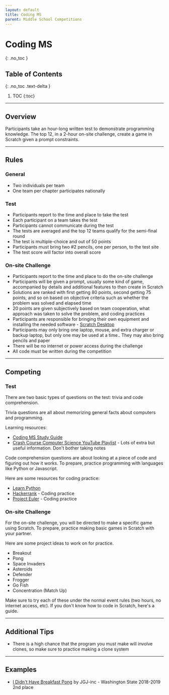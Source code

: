 ```yaml
---
layout: default
title: Coding MS
parent: Middle School Competitions
---
```


# Coding MS
{: .no_toc }

## Table of Contents
{: .no_toc .text-delta }

1. TOC
{:toc}

---

## Overview

Participants take an hour-long written test to demonstrate programming knowledge. The top 12, in a 2-hour on-site challenge, create a game in Scratch given a prompt constraints.

---

## Rules

### General

- Two individuals per team
- One team per chapter participates nationally

### Test

- Participants report to the time and place to take the test
- Each participant on a team takes the test
- Participants cannot communicate during the test
- The tests are averaged and the top 12 teams qualify for the semi-final round
- The test is multiple-choice and out of 50 points
- Participants must bring two #2 pencils, one per person, to the test site
- The test score will factor into overall score

### On-site Challenge

- Participants report to the time and place to do the on-site challenge
- Participants will be given a prompt, usually some kind of game, accompanied by details and additional features to then create in Scratch
- Solutions are ranked with first getting 80 points, second getting 75 points, and so on based on objective criteria such as whether the problem was solved and elapsed time
- 20 points are given subjectively based on team cooperation, what approach was taken to solve the problem, and coding practices
- Participants are responsible for bringing their own equipment and installing the needed software - [Scratch Desktop](https://scratch.mit.edu/download)
- Participants may only bring one laptop, mouse, and extra charger or backup laptop, but only one may be used at a time.. They may also bring pencils and paper
- There will be no internet or power access during the challenge
- All code must be written during the competition

---

## Competing

### Test

There are two basic types of questions on the test: trivia and code comprehension.

Trivia questions are all about memorizing general facts about computers and programming.

Learning resources:

- [Coding MS Study Guide](https://j-nac.github.io/TSA-Reference/guides/coding-ms-study-guide.html)
- [Crash Course Computer Science YouTube Playlist](https://www.youtube.com/watch?v=tpIctyqH29Q&list=PL8dPuuaLjXtNlUrzyH5r6jN9ulIgZBpdo) - Lots of extra but useful information. Don't bother taking notes

Code comprehension questions are about looking at a piece of code and figuring out how it works. To prepare, practice programming with languages like Python or Javascript.

Here are some resources for coding practice:

- [Learn Python](https://www.learnpython.org/)
- [Hackerrank](https://www.hackerrank.com/) - Coding practice
- [Project Euler](https://projecteuler.net/) - Coding practice

### On-site Challenge

For the on-site challenge, you will be directed to make a specific game using Scratch. To prepare, practice making basic games in Scratch with your partner.

Here are some project ideas to work on for practice.

- Breakout
- Pong
- Space Invaders
- Asteroids
- Defender
- Frogger
- Go Fish
- Concentration (Match Up)

Make sure to try each of these under the normal event rules (two hours, no internet access, etc). If you don't know how to code in Scratch, here's a guide.

---

## Additional Tips

- There is a high chance that the program you must make will involve clones, so make sure to practice making a clone system

---

## Examples

- [I Didn't Have Breakfast Pong](https://scratch.mit.edu/projects/298590650) by JGJ-inc - Washington State 2018-2019 2nd place
